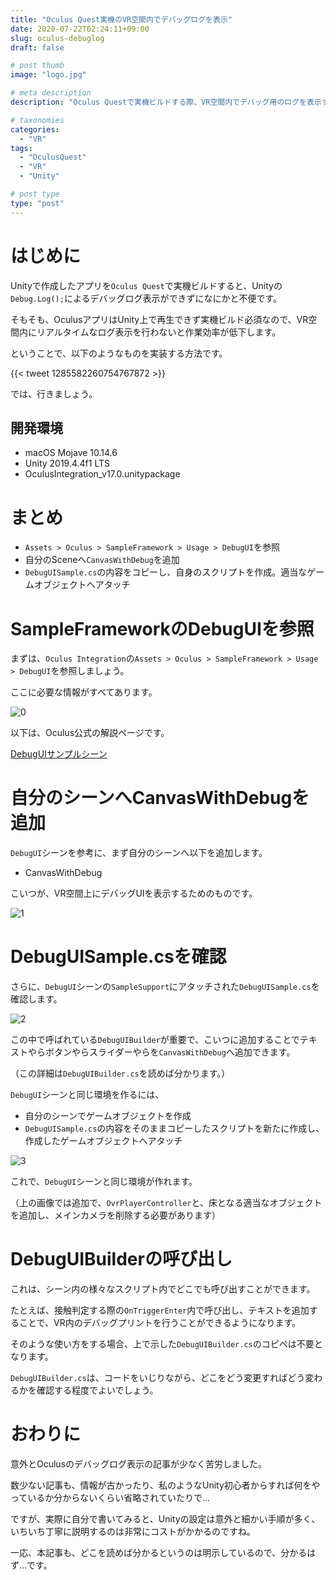 ```yaml
---
title: "Oculus Quest実機のVR空間内でデバッグログを表示"
date: 2020-07-22T02:24:11+09:00
slug: oculus-debuglog
draft: false

# post thumb
image: "logo.jpg"

# meta description
description: "Oculus Questで実機ビルドする際、VR空間内でデバッグ用のログを表示する方法です。"

# taxonomies
categories:
  - "VR"
tags:
  - "OculusQuest"
  - "VR"
  - "Unity"

# post type
type: "post"
---
```




# はじめに

Unityで作成したアプリを`Oculus Quest`で実機ビルドすると、Unityの`Debug.Log();`によるデバッグログ表示ができずになにかと不便です。

そもそも、OculusアプリはUnity上で再生できず実機ビルド必須なので、VR空間内にリアルタイムなログ表示を行わないと作業効率が低下します。

ということで、以下のようなものを実装する方法です。

{{< tweet 1285582260754767872 >}}

では、行きましょう。

## 開発環境

* macOS Mojave 10.14.6
* Unity 2019.4.4f1 LTS
* OculusIntegration_v17.0.unitypackage

# まとめ

* `Assets > Oculus > SampleFramework > Usage > DebugUI`を参照
* 自分のSceneへ`CanvasWithDebug`を追加
* `DebugUISample.cs`の内容をコピーし、自身のスクリプトを作成。適当なゲームオブジェクトへアタッチ

# SampleFrameworkのDebugUIを参照

まずは、`Oculus Integration`の`Assets > Oculus > SampleFramework > Usage > DebugUI`を参照しましょう。

ここに必要な情報がすべてあります。

![0](0.jpg)

以下は、Oculus公式の解説ページです。

[DebugUIサンプルシーン](https://developer.oculus.com/documentation/unity/unity-sf-debugui/?locale=ja_JP)

# 自分のシーンへCanvasWithDebugを追加

`DebugUI`シーンを参考に、まず自分のシーンへ以下を追加します。

* CanvasWithDebug

こいつが、VR空間上にデバッグUIを表示するためのものです。

![1](1.jpg)

# DebugUISample.csを確認

さらに、`DebugUI`シーンの`SampleSupport`にアタッチされた`DebugUISample.cs`を確認します。

![2](2.jpg)

この中で呼ばれている`DebugUIBuilder`が重要で、こいつに追加することでテキストやらボタンやらスライダーやらを`CanvasWithDebug`へ追加できます。

（この詳細は`DebugUIBuilder.cs`を読めば分かります。）

`DebugUI`シーンと同じ環境を作るには、

* 自分のシーンでゲームオブジェクトを作成
* `DebugUISample.cs`の内容をそのままコピーしたスクリプトを新たに作成し、作成したゲームオブジェクトへアタッチ

![3](3.jpg)

これで、`DebugUI`シーンと同じ環境が作れます。

（上の画像では追加で、`OvrPlayerController`と、床となる適当なオブジェクトを追加し、メインカメラを削除する必要があります）

# DebugUIBuilderの呼び出し

これは、シーン内の様々なスクリプト内でどこでも呼び出すことができます。

たとえば、接触判定する際の`OnTriggerEnter`内で呼び出し、テキストを追加することで、VR内のデバッグプリントを行うことができるようになります。

そのような使い方をする場合、上で示した`DebugUIBuilder.cs`のコピペは不要となります。

`DebugUIBuilder.cs`は、コードをいじりながら、どこをどう変更すればどう変わるかを確認する程度でよいでしょう。

# おわりに

意外とOculusのデバッグログ表示の記事が少なく苦労しました。

数少ない記事も、情報が古かったり、私のようなUnity初心者からすれば何をやっているか分からないくらい省略されていたりで…

ですが、実際に自分で書いてみると、Unityの設定は意外と細かい手順が多く、いちいち丁寧に説明するのは非常にコストがかかるのですね。

一応、本記事も、どこを読めば分かるというのは明示しているので、分かるはず…です。
